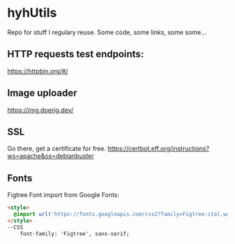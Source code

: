 # hyhUtils
Repo for stuff I regulary reuse. Some code, some links, some some...



## HTTP requests test endpoints: 
https://httpbin.org/#/

## Image uploader
https://img.doerig.dev/
## SSL
Go there, get a certificate for free.
https://certbot.eff.org/instructions?ws=apache&os=debianbuster

## Fonts
Figtree Font import from Google Fonts:


```HTML
<style>
  @import url('https://fonts.googleapis.com/css2?family=Figtree:ital,wght@0,500;0,700;1,300&display=swap');
</style>
--CSS
    font-family: 'Figtree', sans-serif;
```
